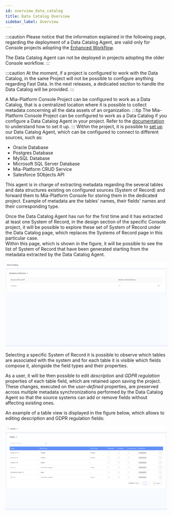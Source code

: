 ```yaml
---
id: overview_data_catalog
title: Data Catalog Overview
sidebar_label: Overview
---
```


:::caution
Please notice that the information explained in the following page, regarding the deployment of a Data Catalog Agent,
are valid only for Console projects adopting the [Enhanced Workflow](/development_suite/set-up-infrastructure/overview.md).

The Data Catalog Agent can not be deployed in projects adopting the older Console workflow.
:::

:::caution
At the moment, if a project is configured to work with the Data Catalog, in the same Project will not be possible to configure anything regarding Fast Data.
In the next releases, a dedicated section to handle the Data Catalog will be provided.
:::

A Mia-Platform Console Project can be configured to work as a Data Catalog, that is a centralized 
location where it is possible to collect metadata concerning all the data assets of an organization.
:::tip
The Mia-Platform Console Project can be configured to work as a Data Catalog if you configure a Data Catalog Agent in your project. Refer to the [documentation](/runtime_suite_templates/data-catalog-agent/10_overview.md) to understand how to set it up.
:::
Within the project, it is possible to [set up](/runtime_suite_templates/data-catalog-agent/20_configuration.md) our Data Catalog Agent, which can be configured to connect to different sources,
such as:

- Oracle Database
- Postgres Database
- MySQL Database
- Microsoft SQL Server Database
- Mia-Platform CRUD Service
- Salesforce SObjects API

This agent is in charge of extracting metadata regarding the several tables and data structures existing on configured
sources (System of Record) and forward them to Mia-Platform Console for storing them in the dedicated project.
Example of metadata are the tables' names, their fields' names and their corresponding type.

Once the Data Catalog Agent has run for the first time and it has extracted at least one System of Record, in the design section
of the specific Console project, it will be possible to explore these set of System of Record under the Data Catalog page,
which replaces the Systems of Record page in this particular case.  
Within this page, which is shown in the figure, it will be possible to see the list of System of Record that have
been generated starting from the metadata extracted by the Data Catalog Agent.

![Data Catalog in System of Record page](../img/data_catalog_systems_view.png)

Selecting a specific System of Record it is possible to observe which tables are associated with the system and for
each table it is visible which fields compose it, alongside the field types and their properties.

As a user, it will be then possible to edit _description_ and _GDPR regulation_ properties of each table field, which are retained upon saving
the project. These changes, executed on the _user-defined_ properties, are preserved across multiple metadata synchronizations performed by
the Data Catalog Agent so that the source systems can add or remove fields without affecting existing ones. 

An example of a table view is displayed in the figure below, which allows to editing description and GDPR regulation fields:

![Data Catalog Table view page](../img/data_catalog_readonly_fields.png)
